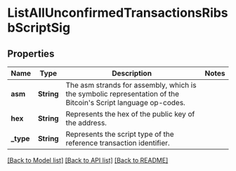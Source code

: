 # ListAllUnconfirmedTransactionsRibsbScriptSig

## Properties

Name | Type | Description | Notes
------------ | ------------- | ------------- | -------------
**asm** | **String** | The asm strands for assembly, which is the symbolic representation of the Bitcoin's Script language op-codes. | 
**hex** | **String** | Represents the hex of the public key of the address. | 
**_type** | **String** | Represents the script type of the reference transaction identifier. | 

[[Back to Model list]](../README.md#documentation-for-models) [[Back to API list]](../README.md#documentation-for-api-endpoints) [[Back to README]](../README.md)


